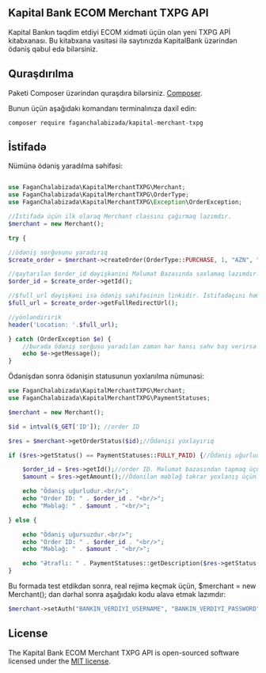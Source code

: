 ## Kapital Bank ECOM Merchant TXPG API

Kapital Bankın təqdim etdiyi ECOM xidməti üçün olan yeni TXPG APİ kitabxanası. Bu kitabxana vasitəsi ilə saytınızda
KapitalBank üzərindən ödəniş qəbul edə bilərsiniz.

## Quraşdırılma

Paketi Composer üzərindən quraşdıra bilərsiniz. [Composer](http://getcomposer.org/).

Bunun üçün aşağıdakı komandanı terminalınıza daxil edin:

    composer require faganchalabizada/kapital-merchant-txpg

## İstifadə

Nümünə ödəniş yaradılma səhifəsi:

```php

use FaganChalabizada\KapitalMerchantTXPG\Merchant;
use FaganChalabizada\KapitalMerchantTXPG\OrderType;
use FaganChalabizada\KapitalMerchantTXPG\Exception\OrderException;

//İstifadə üçün ilk olaraq Merchant classını çağırmaq lazımdır.
$merchant = new Merchant();

try {

//ödəniş sorğusunu yaradırıq 
$create_order = $merchant->createOrder(OrderType::PURCHASE, 1, "AZN", "az", "https://SİZİN_ÖDƏNİŞİ_YOXLAMAQ_ÜÇÜN_OLAN_LİNKİNİZ.COM/checkPayment");

//qaytarılan $order_id dəyişkənini Məlumat Bazasında saxlamaq lazımdır. 
$order_id = $create_order->getId();

//$full_url dəyişkəni isə ödəniş səhifəsinin linkidir. İstifadəçını həmin linkə yönləndirmək lazımdır.
$full_url = $create_order->getFullRedirectUrl();

//yönləndiririk
header('Location: '.$full_url);

} catch (OrderException $e) {
    //burada ödəniş sorğusu yaradılan zaman hər hansı səhv baş verirsə əks olunacaq.
    echo $e->getMessage();
}
```

Ödənişdən sonra ödənişin statusunun yoxlanılma nümunəsi:


```php
use FaganChalabizada\KapitalMerchantTXPG\Merchant;
use FaganChalabizada\KapitalMerchantTXPG\PaymentStatuses;

$merchant = new Merchant();

$id = intval($_GET['ID']); //order ID

$res = $merchant->getOrderStatus($id);//Ödənişi yoxlayırıq

if ($res->getStatus() == PaymentStatuses::FULLY_PAID) {//Ödəniş uğurludur

    $order_id = $res->getId();//order ID. Məlumat bazasından tapmaq üçün
    $amount = $res->getAmount();//Ödənilən məbləğ təkrar yoxlanış üçün.

    echo "Ödəniş uğurludur.<br/>";
    echo "Order ID: " . $order_id . "<br/>";
    echo "Məbləğ: " . $amount . "<br/>";

} else {

    echo "Ödəniş uğursuzdur.<br/>";
    echo "Order ID: " . $order_id . "<br/>";
    echo "Məbləğ: " . $amount . "<br/>";

    echo "Ətraflı: " . PaymentStatuses::getDescription($res->getStatus());//Ödənişin hal hazırki statusu.
}
```


Bu formada test etdikdən sonra, real rejimə keçmək üçün, $merchant = new Merchant(); dan dərhal sonra aşağıdakı kodu əlavə etmək lazımdır:
```php
$merchant->setAuth("BANKIN_VERDIYI_USERNAME", "BANKIN_VERDIYI_PASSWORD");
```

## License

The Kapital Bank ECOM Merchant TXPG API is open-sourced software licensed under the [MIT license](http://opensource.org/licenses/MIT).